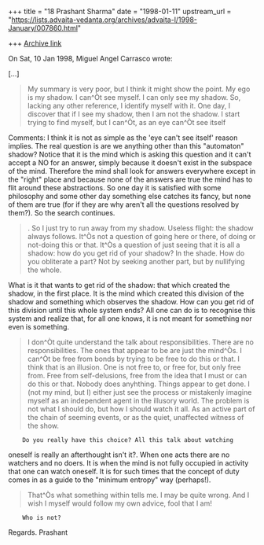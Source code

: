 +++
title = "18 Prashant Sharma"
date = "1998-01-11"
upstream_url = "https://lists.advaita-vedanta.org/archives/advaita-l/1998-January/007860.html"

+++
[Archive link](https://lists.advaita-vedanta.org/archives/advaita-l/1998-January/007860.html)

On Sat, 10 Jan 1998, Miguel Angel Carrasco wrote:

[...]
> My summary is very poor, but I think it might show the point. My ego is my
> shadow. I can^Òt see myself. I can only see my shadow. So, lacking any other
> reference, I identify myself with it. One day, I discover that if I see my
> shadow, then I am not the shadow. I start trying to find myself, but I
> can^Òt, as an eye can^Òt see itself

  Comments: I think it is not as simple as the 'eye can't see itself'
reason implies. The real question is are we anything other than this
"automaton" shadow? Notice that it is the mind which is asking this
question and it can't accept a NO for an answer, simply because it doesn't
exist in the subspace of the mind.  Therefore the mind shall look for
answers everywhere except in the "right" place and because none of the
answers are true the mind has to flit around these abstractions.  So one
day it is satisfied with some philosophy and some other day something else
catches its fancy, but none of them are true (for if they are why aren't
all the questions resolved by them?). So the search continues.

>. So I just try to run away from my
> shadow. Useless flight: the shadow always follows. It^Òs not a question of
> going here or there, of doing or not-doing this or that. It^Òs a question of
> just seeing that it is all a shadow: how do you get rid of your shadow? In
> the shade. How do you obliterate a part? Not by seeking another part, but
> by nullifying the whole.

What is it that wants to get rid of the shadow: that which created the
shadow, in the first place. It is the mind which created this division of
the shadow and something which observes the shadow. How can you get rid of
this division until this whole system ends? All one can do is to recognise
this system and realize that, for all one knows, it is not meant for
something nor even is something.

>
> I don^Òt quite understand the talk about responsibilities. There are no
> responsibilities. The ones that appear to be are just the mind^Òs. I can^Òt
> be free from bonds by trying to be free to do this or that. I think that is
> an illusion. One is not free to, or free for, but only free from. Free from
> self-delusions, free from the idea that I must or can do this or that.
> Nobody does anyhthing. Things appear to get done. I (not my mind, but I)
> either just see the process or mistakenly imagine myself as an independent
> agent in the illusory world. The problem is not what I should do, but how I
> should watch it all. As an active part of the chain of seeming events, or
> as the quiet, unaffected witness of the show.
>
        Do you really have this choice? All this talk about watching
oneself is really an afterthought isn't it?.  When one acts there are no
watchers and no doers.  It is when the mind is not fully occupied in
activity that one can watch oneself.  It is for such times that the
concept of duty comes in as a guide to the "minimum entropy" way
(perhaps!).


> That^Òs what something within tells me. I may be quite wrong.
> And I wish I myself would follow my own advice, fool that I am!
>
        Who is not?

Regards.
Prashant

